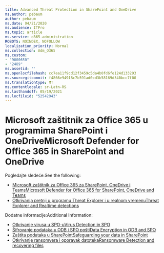 ```yaml
---
title: Advanced Threat Protection in SharePoint and OneDrive
ms.author: pebaum
author: pebaum
ms.date: 04/21/2020
ms.audience: ITPro
ms.topic: article
ms.service: o365-administration
ROBOTS: NOINDEX, NOFOLLOW
localization_priority: Normal
ms.collection: Adm_O365
ms.custom:
- "9000650"
- "2489"
ms.assetid: ''
ms.openlocfilehash: cc7ea11f9cd12f3459c5da4b0fd6fe124d133293
ms.sourcegitcommit: f4866e94918c7b591ad0cd3b58169d340bcc7f00
ms.translationtype: MT
ms.contentlocale: sr-Latn-RS
ms.lasthandoff: 05/19/2021
ms.locfileid: "52542943"
---
```

# <a name="microsoft-defender-for-office-365-in-sharepoint-and-onedrive"></a><span data-ttu-id="fbb1c-102">Microsoft zaštitnik za Office 365 u programima SharePoint i OneDrive</span><span class="sxs-lookup"><span data-stu-id="fbb1c-102">Microsoft Defender for Office 365 in SharePoint and OneDrive</span></span>

<span data-ttu-id="fbb1c-103">Pogledajte sledeće:</span><span class="sxs-lookup"><span data-stu-id="fbb1c-103">See the following:</span></span>
- [<span data-ttu-id="fbb1c-104">Microsoft zaštitnik za Office 365 za SharePoint, OneDrive i Teams</span><span class="sxs-lookup"><span data-stu-id="fbb1c-104">Microsoft Defender for Office 365 for SharePoint, OneDrive and Teams</span></span>](/microsoft-365/security/office-365-security/atp-for-spo-odb-and-teams)
- [<span data-ttu-id="fbb1c-105">Otkrivanja pretnji u programu Threat Explorer i u realnom vremenu</span><span class="sxs-lookup"><span data-stu-id="fbb1c-105">Threat Explorer and Realtime detections</span></span>](/microsoft-365/security/office-365-security/threat-explorer-views)


<span data-ttu-id="fbb1c-106">Dodatne informacije:</span><span class="sxs-lookup"><span data-stu-id="fbb1c-106">Additional Information:</span></span>

- [<span data-ttu-id="fbb1c-107">Otkrivanje virusa u SPO-u</span><span class="sxs-lookup"><span data-stu-id="fbb1c-107">Virus Detection in SPO</span></span>](/microsoft-365/security/office-365-security/virus-detection-in-spo)</br>
- [<span data-ttu-id="fbb1c-108">Šifrovanje podataka u ODB i SPO pošti</span><span class="sxs-lookup"><span data-stu-id="fbb1c-108">Data Encryption in ODB and SPO</span></span>](/microsoft-365/compliance/data-encryption-in-odb-and-spo)</br>
- [<span data-ttu-id="fbb1c-109">Zaštita podataka u SharePoint</span><span class="sxs-lookup"><span data-stu-id="fbb1c-109">Safeguarding your data in SharePoint</span></span>](/sharepoint/safeguarding-your-data)</br>
- [<span data-ttu-id="fbb1c-110">Otkrivanje ransomvera i oporavak datoteka</span><span class="sxs-lookup"><span data-stu-id="fbb1c-110">Ransomware Detection and recovering files</span></span>](https://support.office.com/article/Ransomware-detection-and-recovering-your-files-0d90ec50-6bfd-40f4-acc7-b8c12c73637f)